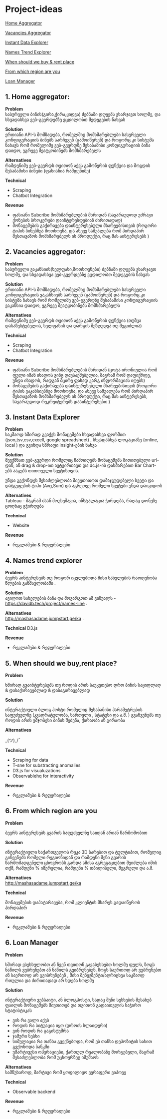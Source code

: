 # Project-ideas

[Home Aggregator](#1-home-aggregator)

[Vacancies Aggregator](#2-vacancies-aggregator)

[Instant Data Explorer](#3-instant-data-explorer)

[Names Trend Explorer](#4-names-trend-explorer)

[When should we buy & rent place](#5-when-should-we-buyrent-place)

[From which region are you](#6-from-which-region-are-you)

[Loan Manager](#6-loan-manager)






## 1. Home aggregator:

**Problem**  
სასურველი ბინის(გირა,ქირა,ყიდვა) ძებნაში დღეებს ვხარჯავთ ხოლმე, და სხვადასხვა ვებ-გვერდებზე ვცდილობთ შედეგების ნახვას

**Solution**   
ერთიანი API-ს მომზადება, რომელშიც მომხმარებლები სასურველი კონფიგურაციის ბინებს აარჩევენ (გამოიწერენ) და როგორც კი სისტემა ნახავს რომ რომელიმე ვებ-გვერდზე შესაბამისი კონფიგურაციის ბინა დაიდო,   ეგრევე შეატყობინებს მომხმარებელს 

**Alternatives**  
რამდენიმე ვებ-გვერდს თვითონ აქვს გამოწერის ფუნქცია და მოგდის შესაბამისი ბინები (ფასიანია რამდენიმე)

**Technical**
* Scraping
* Chatbot Integration

**Revenue**
* ფასიანი Subcribe მომხმარებლების მხრიდან (სავარაუდოდ უძრავი ქონების ბროკერები დაინტერესდებიან ძირითადად)
* მონაცემების გაქირავება დაინტერესებული მხარეებისთვის (როგორი ტიპის  ბინებზეა მოთხოვნა, და ასევე საშუალება რომ პირდაპირ შესთავაზოს მომხმარებელს ის პროდუქტი, რაც მას აინტერესებს )


## 2. Vacancies aggregator:

**Problem**  
სასურველი ვაკანსიის(ხელფასი,მოთხოვნები) ძებნაში დღეებს ვხარჯავთ ხოლმე, და სხვადასხვა ვებ-გვერდებზე ვცდილობთ შედეგების ნახვას

**Solution**   
ერთიანი API-ს მომზადება, რომელშიც მომხმარებლები სასურველი კონფიგურაციის ვაკანსიებს აარჩევენ (გამოიწერენ) და როგორც კი სისტემა ნახავს რომ რომელიმე ვებ-გვერდზე შესაბამისი კონფიგურაციის ვაკანსია დაიდო, ეგრევე შეატყობინებს მომხმარებელს 

**Alternatives**  
რამდენიმე ვებ-გვერდს თვითონ აქვს გამოწერის ფუნქცია  (თუმცა დასაზუსტებელია, ხელფასის და დარგის შეზღუდვა თუ შეგიძლია)

**Technical**
* Scraping
* Chatbot Integration

**Revenue**
* ფასიანი Subcribe მომხმარებლების მხრიდან (ცოტა ირონიულია რომ ფული იმან იხადოს ვინც დაუსაქმებელია, მაგრამ რომ დაფიქრდე, უნდა იხადოს, რადგან მცირე ფასად კარგ ინფორმაციას იღებს)
* მონაცემების გაქირავება დაინტერესებული მხარეებისთვის (როგორი ტიპის  ვაკანსიებზეა მოთხოვნა, და ასევე საშუალება რომ პირდაპირ შესთავაზოს მომხმარებელს ის პროდუქტი, რაც მას აინტერესებს, სავარაუდოდ რეკრუიტერებს დააინტერესებთ )

## 3. Instant Data Explorer

**Problem**  
საკმაოდ ხშირად გვაქვს მონაცემები სხვადასხვა ფორმით (json,tsv,csv,excell, google spreadsheet) , სხვადასხვა ლოკაციაზე (online, local ) და გვინდა სწრაფი insight-ების ნახვა

**Solution**  
შევქმნათ ვებ-გვერდი რომელიც წამოიღებს მონაცემებს მითითებული url-დან, ან drag & drop-ით ავტვირთავთ და dc.js-ის დახმარებით Bar Chart-ებს ააგებს თითოეული სვეტისთვის. 

უნდა გვქონდეს შესაძლებლობა მივუთითოთ დამაჯგუდებელი სვეტი და დაჯგუფების ტიპი (Avg,Sum) და აგრეთვე რომელი სვეტები უნდა დაიკიდოს 

**Alternatives**  
Tableau -  მაგრამ ძაან მოუხეშავია, ინსტალაცია ჭირდება, რაღაც დონეზე ცოდნაც გჭირდება

**Technical**
* Website

**Revenue**
* რეკლამები & რეფერალები


## 4. Names trend explorer

**Problem**   
ბევრს აინტერესებს თუ როგორ იცვლებოდა მისი სახელების რაოდენობა წლების განმავლობაში .   


**Solution**  
ავიღოთ სახელების ბაზა და მოვარგოთ ამ ვიზუალს - https://davidb.tech/project/names-line .  


**Alternatives**      
http://mashasadame.jumpstart.ge/ka . 

**Technical**
D3.js 

**Revenue**
* რეკლამები & რეფერალები


## 5. When should we buy,rent place?
**Problem**

ხშირად გვაინტერესებს თუ როდის არის საუკეთესო დრო ბინის საყიდლად & დასაქირავებლად & დასაგირავებლად

**Solution**

ინტერაქტიული ბლოგ პოსტი რომელიც შესაბამისი პარამეტრების საფუძველზე (კვადრატულობა, სართული , სტატუსი და ა.შ. ) გვაჩვენებს თუ როდის არის უმჯობესი ბინის შეძენა, ქირაობა ან გირაობა

**Alternatives**

\_(ツ)_/¯

**Technical**
* Scraping for data
* T-sne for substracting anomalies
* D3.js for visualuzations
* Observablehq for interactivity

**Revenue**
* რეკლამები & რეფერალები 


## 6. From which region are you
**Problem**

ბევრს აინტერესებს გვარის საფუძველზე საიდან არიან წარმოშობით

**Solution**

ინტერაქტიული საქართველოს რუკა 3D ბარებით და ტულტიპით, რომელიც გიჩვენებს რომელი რეგიონიდან და რამდენი შენი გვარის წარმომადგენელი ცხოვრობს
გარდა ამისა აგრეგაციებით შეიძლება იმის თქმ, რამდენი % იმერელია, რამდენი % თბილისელი, მეგრელი და ა.შ.


**Alternatives**      
http://mashasadame.jumpstart.ge/ka 

**Technical**

მონაცემების დაპატარავება, რომ კლიენტის მხარეს გადაიწეროს პირდაპირ

**Revenue**
* რეკლამები & რეფერალები



## 6. Loan Manager
**Problem**

ხშირად ვსესხულობთ ან ჩვენ თვითონ გავასესხებთ ხოლმე ფულს, ზოგს ნაწილს ვუბრუნებთ ან ნაწილს გვიბრუნებენ. ზოგს საერთოდ არ ვუბრუნებთ ან საერთოდ არ გვიბრუნებენ , მისი მენეჯმენტი/აღრიცხვა საკმაოდ რთულია და ძირითადად არ ხდება ხოლმე

**Solution**

ინტერაქტიური ვებსაიტი, ან ბლოგპოსტი, სადაც შენი სესხების შესახებ ფაილის მონაცემებს მიუთითებ და თვითონ გადაითვლის საჭირო სტატისტიკას

* ვის რა ვალი აქვს
* როდის რა სიტუაცია იყო (დროის სლაიდერი)
* ვინ როდის რა გაგისტუმრა
* ჯამური სესხი  
* სიმულაცია რა თანხა გვექნებოდა, რომ ეს თანხა დეპოზიტის სახით გვქონოდა ბანკში
* უმარტივესი ოპერაციები, ქართულ რეალობაზე მორგებული, მაგრამ შესაძლებლობა რომ უცხოურზეც იმუშაოს


**Alternatives**      
სამწუხაროდ, მარტივი რომ ყოფილიყო ვერაფერი ვიპოვე

**Technical**
* Observable backend

**Revenue**
* რეკლამები & რეფერალები





